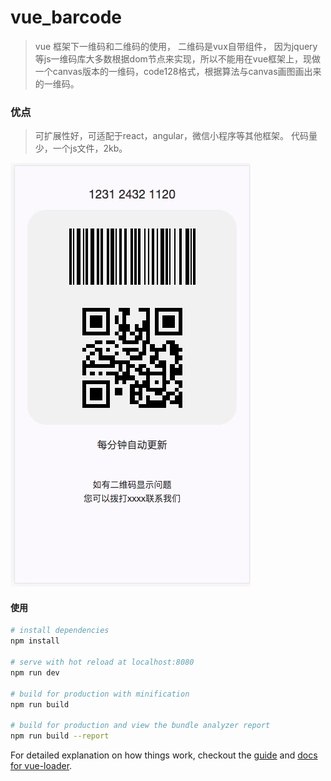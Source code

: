 # vue_barcode




> vue 框架下一维码和二维码的使用，
二维码是vux自带组件，
因为jquery等js一维码库大多数根据dom节点来实现，所以不能用在vue框架上，现做一个canvas版本的一维码，code128格式，根据算法与canvas画图画出来的一维码。


### 优点

> 可扩展性好，可适配于react，angular，微信小程序等其他框架。
代码量少，一个js文件，2kb。

![](https://raw.githubusercontent.com/Aarthas/vue_barcode/master/preview.jpeg)

#### 使用


``` bash
# install dependencies
npm install

# serve with hot reload at localhost:8080
npm run dev

# build for production with minification
npm run build

# build for production and view the bundle analyzer report
npm run build --report
```

For detailed explanation on how things work, checkout the [guide](http://vuejs-templates.github.io/webpack/) and [docs for vue-loader](http://vuejs.github.io/vue-loader).
